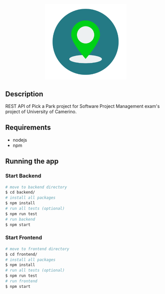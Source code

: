 <p align="center">
  <img src="/assets/images/logo.png" alt="Pick-A-Park" width="256"/>
</p>

## Description

REST API of Pick a Park project for Software Project Management exam's project of University of Camerino. 

## Requirements
- nodejs
- npm

## Running the app

### Start Backend

```bash
# move to backend directory
$ cd backend/
# install all packages
$ npm install
# run all tests (optional)
$ npm run test
# run backend
$ npm start
```

### Start Frontend
```bash
# move to frontend directory
$ cd frontend/
# install all packages
$ npm install
# run all tests (optional)
$ npm run test
# run frontend
$ npm start
```
